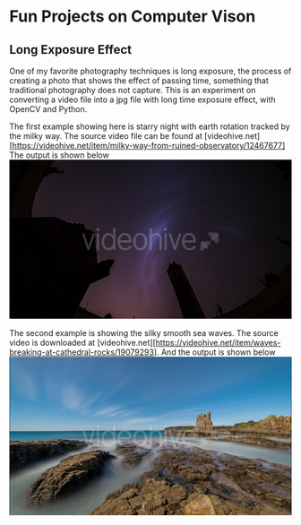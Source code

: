 # **Fun Projects on Computer Vison** 

## Long Exposure Effect

One of my favorite photography techniques is long exposure, the process of creating a photo that shows the effect of passing time, something that traditional photography does not capture. This is an experiment on converting a video file into a jpg file with long time exposure effect, with OpenCV and Python.

The first example showing here is starry night with earth rotation tracked by the milky way. The source video file can be found at [videohive.net][https://videohive.net/item/milky-way-from-ruined-observatory/12467677]
The output is shown below
![Rotating starry sky](./long_exposure_effect/results/milkyway.jpg)

The second example is showing the silky smooth sea waves. The source video is downloaded at [videohive.net][https://videohive.net/item/waves-breaking-at-cathedral-rocks/19079293]. And the output is shown below
![Silky sea coast](./long_exposure_effect/results/waves.jpg)